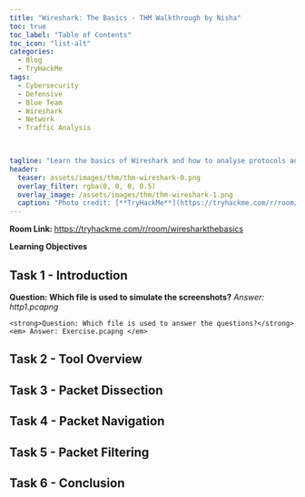 ```yaml
---
title: "Wireshark: The Basics - THM Walkthrough by Nisha"
toc: true
toc_label: "Table of Contents"
toc_icon: "list-alt"
categories:
  - Blog
  - TryHackMe
tags:
  - Cybersecurity
  - Defensive
  - Blue Team
  - Wireshark
  - Network
  - Traffic Analysis


 
tagline: "Learn the basics of Wireshark and how to analyse protocols and PCAPs."
header:
  teaser: assets/images/thm/thm-wireshark-0.png
  overlay_filter: rgba(0, 0, 0, 0.5)
  overlay_image: /assets/images/thm/thm-wireshark-1.png
  caption: "Photo credit: [**TryHackMe**](https://tryhackme.com/r/room/wiresharkthebasics)"
---
```

<strong> Room Link: </strong>  <a href="https://tryhackme.com/r/room/wiresharkthebasics" target="_blank">https://tryhackme.com/r/room/wiresharkthebasics</a>

<strong>Learning Objectives</strong>

## Task 1 - Introduction
<p>
    <strong>Question: Which file is used to simulate the screenshots?</strong>
    <em> Answer: http1.pcapng </em>

    <strong>Question: Which file is used to answer the questions?</strong>
    <em> Answer: Exercise.pcapng </em>
</p>


## Task 2 - Tool Overview

## Task 3 - Packet Dissection

## Task 4 - Packet Navigation

## Task 5 - Packet Filtering

## Task 6 - Conclusion
